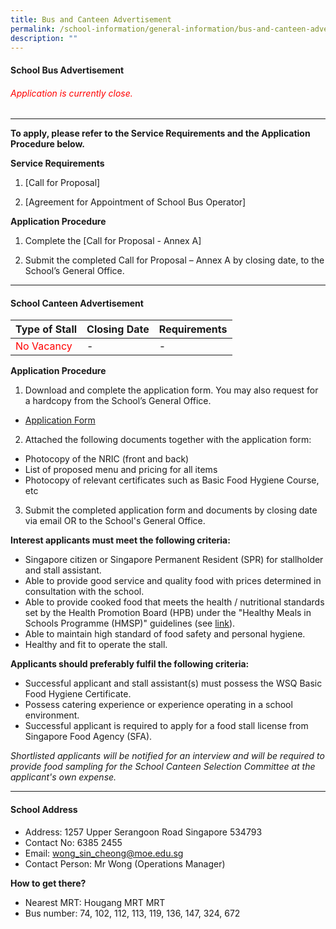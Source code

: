 ```yaml
---
title: Bus and Canteen Advertisement
permalink: /school-information/general-information/bus-and-canteen-advertisement/
description: ""
---
```

#### School Bus Advertisement


###### <span style="color:red">Application is currently close.</span>
<hr>

**To apply, please refer to the Service Requirements and the Application Procedure below.**

**Service Requirements**
1.	[Call for Proposal] 
 
2.	[Agreement for Appointment of School Bus Operator] 

**Application Procedure**

1. Complete the [Call for Proposal - Annex A] 

2. Submit the completed Call for Proposal – Annex A by closing date, to the School’s General Office.

<hr>

#### School Canteen Advertisement

| Type of Stall | Closing Date | Requirements |
| -------- | -------- | -------- |
| <span style="color:red">No Vacancy</span>    | - | - |


**Application Procedure**

1. Download and complete the application form. You may also request for a hardcopy from the School’s General Office.
* [Application Form](./Files/Ops/appexistingsch.pdf)
2. Attached the following documents together with the application form:
* Photocopy of the NRIC (front and back)
* List of proposed menu and pricing for all items
* Photocopy of relevant certificates such as Basic Food Hygiene Course, etc

3. Submit the completed application form and documents by closing date via email OR to the School's General Office.

**Interest applicants must meet the following criteria:**
* Singapore citizen or Singapore Permanent Resident (SPR) for stallholder and stall assistant.
* Able to provide good service and quality food with prices determined in consultation with the school.
* Able to provide cooked food that meets the health / nutritional standards set by the Health Promotion Board (HPB) under the "Healthy Meals in Schools Programme (HMSP)" guidelines (see [link](https://www.hpb.gov.sg/schools/school-programmes/healthy-meals-in-schools-programme)).
* Able to maintain high standard of food safety and personal hygiene.
* Healthy and fit to operate the stall.


**Applicants should preferably fulfil the following criteria:**
* Successful applicant and stall assistant(s) must possess the WSQ Basic Food Hygiene Certificate.
* Possess catering experience or experience operating in a school environment.
* Successful applicant is required to apply for a food stall license from Singapore Food Agency (SFA). 


*Shortlisted applicants will be notified for an interview and will be required to provide food sampling for the School Canteen Selection Committee at the applicant's own expense.*

<hr>

#### School Address
* Address: 1257 Upper Serangoon Road Singapore 534793
* Contact No: 6385 2455
* Email: wong_sin_cheong@moe.edu.sg
* Contact Person: Mr Wong (Operations Manager) 

**How to get there?**
* Nearest MRT: Hougang MRT MRT
* Bus number: 74, 102, 112, 113, 119, 136, 147, 324, 672